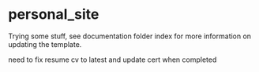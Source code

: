 # personal_site
Trying some stuff, see documentation folder index for more information on updating the template.

need to fix resume cv to latest and update cert when completed